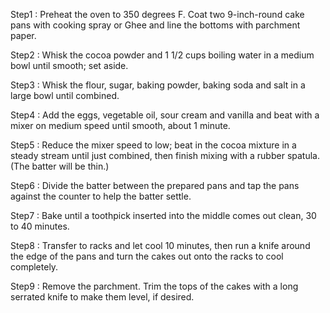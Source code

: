Step1 : Preheat the oven to 350 degrees F. Coat two 9-inch-round cake pans with cooking spray or Ghee and line the bottoms with parchment paper.

Step2 : Whisk the cocoa powder and 1 1/2 cups boiling water in a medium bowl until smooth; set aside. 

Step3 : Whisk the flour, sugar, baking powder, baking soda and salt in a large bowl until combined. 

Step4 : Add the eggs, vegetable oil, sour cream and vanilla and beat with a mixer on medium speed until smooth, about 1 minute. 

Step5 : Reduce the mixer speed to low; beat in the cocoa mixture in a steady stream until just combined, then finish mixing with a rubber spatula. (The batter will be thin.)

Step6 : Divide the batter between the prepared pans and tap the pans against the counter to help the batter settle. 

Step7 : Bake until a toothpick inserted into the middle comes out clean, 30 to 40 minutes. 

Step8 : Transfer to racks and let cool 10 minutes, then run a knife around the edge of the pans and turn the cakes out onto the racks to cool completely. 

Step9 : Remove the parchment. Trim the tops of the cakes with a long serrated knife to make them level, if desired.